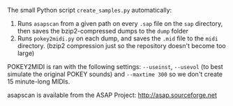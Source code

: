 The small Python script `create_samples.py` automatically:

1. Runs `asapscan` from a given path on every `.sap` file on the `sap` directory, then saves the bzip2-compressed dumps to the `dump` folder
2. Runs `pokey2midi.py` on each dump, and saves the `.mid` file to the `midi` directory. (bzip2 compression just so the repository doesn't become too large)

POKEY2MIDI is ran with the following settings: `--useinst`, `--usevol` (to best simulate the original POKEY sounds) and `--maxtime 300` so we don't create 15 minute-long MIDIs.

asapscan is available from the ASAP Project: http://asap.sourceforge.net
